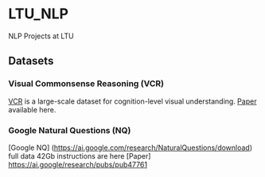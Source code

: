 # LTU_NLP
NLP Projects at LTU

## Datasets

### Visual Commonsense Reasoning (VCR)
[VCR](https://visualcommonsense.com/) is a large-scale dataset for cognition-level visual understanding.
[Paper](https://arxiv.org/abs/1811.10830) available here.

### Google Natural Questions (NQ)
[Google NQ] (https://ai.google.com/research/NaturalQuestions/download) full data 42Gb instructions are here
[Paper] https://ai.google/research/pubs/pub47761
